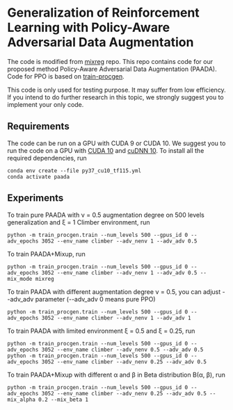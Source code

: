 # Generalization of Reinforcement Learning with Policy-Aware Adversarial Data Augmentation

The code is modified from [mixreg](https://github.com/kaixin96/mixreg) repo. This repo contains code for our proposed method Policy-Aware Adversarial Data Augmentation (PAADA). Code for PPO is based on [train-procgen](https://github.com/openai/train-procgen).

This code is only used for testing purpose. It may suffer from low efficiency. If you intend to do further research in this topic, we strongly suggest you to implement your only code.

## Requirements
The code can be run on a GPU with CUDA 9 or CUDA 10. We suggest you to run the code on a GPU with [CUDA 10](https://developer.nvidia.com/cuda-10.0-download-archive) and [cuDNN 10](https://developer.nvidia.com/compute/machine-learning/cudnn/secure/7.6.5.32/production/10.0_20191031/cudnn-10.0-linux-x64-v7.6.5.32.tgz). To install all the required dependencies, run

```
conda env create --file py37_cu10_tf115.yml
conda activate paada
```

## Experiments
To train pure PAADA with &nu; = 0.5 augmentation degree on 500 levels generalization and &xi; = 1 Climber environment, run

```
python -m train_procgen.train --num_levels 500 --gpus_id 0 --adv_epochs 3052 --env_name climber --adv_nenv 1 --adv_adv 0.5
```

To train PAADA+Mixup, run

```
python -m train_procgen.train --num_levels 500 --gpus_id 0 --adv_epochs 3052 --env_name climber --adv_nenv 1 --adv_adv 0.5 --mix_mode mixreg
```

To train PAADA with different augmentation degree &nu; = 0.5, you can adjust --adv\_adv parameter (--adv\_adv 0 means pure PPO)
```
python -m train_procgen.train --num_levels 500 --gpus_id 0 --adv_epochs 3052 --env_name climber --adv_nenv 1 --adv_adv 1
```

To train PAADA with limited environment &xi; = 0.5 and &xi; = 0.25, run
```
python -m train_procgen.train --num_levels 500 --gpus_id 0 --adv_epochs 3052 --env_name climber --adv_nenv 0.5 --adv_adv 0.5
python -m train_procgen.train --num_levels 500 --gpus_id 0 --adv_epochs 3052 --env_name climber --adv_nenv 0.25 --adv_adv 0.5
```

To train PAADA+Mixup with different &alpha; and &beta; in Beta distribution B(&alpha;, &beta;), run
```
python -m train_procgen.train --num_levels 500 --gpus_id 0 --adv_epochs 3052 --env_name climber --adv_nenv 0.25 --adv_adv 0.5 --mix_alpha 0.2 --mix_beta 1
```

